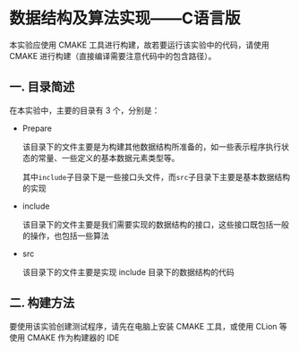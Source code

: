 # 数据结构及算法实现——C语言版

本实验应使用 CMAKE 工具进行构建，故若要运行该实验中的代码，请使用 CMAKE 进行构建（直接编译需要注意代码中的包含路径）。

## 一. 目录简述

在本实验中，主要的目录有 3 个，分别是：

- Prepare

    该目录下的文件主要是为构建其他数据结构所准备的，如一些表示程序执行状态的常量、一些定义的基本数据元素类型等。

    其中`include`子目录下是一些接口头文件，而`src`子目录下主要是基本数据结构的实现

- include

    该目录下的文件主要是我们需要实现的数据结构的接口，这些接口既包括一般的操作，也包括一些算法

- src

    该目录下的文件主要是实现 include 目录下的数据结构的代码

## 二. 构建方法

要使用该实验创建测试程序，请先在电脑上安装 CMAKE 工具，或使用 CLion 等使用 CMAKE 作为构建器的 IDE
